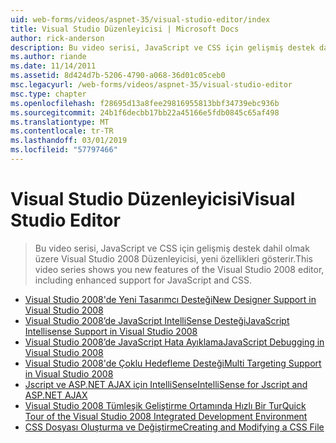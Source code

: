 ```yaml
---
uid: web-forms/videos/aspnet-35/visual-studio-editor/index
title: Visual Studio Düzenleyicisi | Microsoft Docs
author: rick-anderson
description: Bu video serisi, JavaScript ve CSS için gelişmiş destek dahil olmak üzere Visual Studio 2008 Düzenleyicisi, yeni özellikleri gösterir.
ms.author: riande
ms.date: 11/14/2011
ms.assetid: 8d424d7b-5206-4790-a068-36d01c05ceb0
msc.legacyurl: /web-forms/videos/aspnet-35/visual-studio-editor
msc.type: chapter
ms.openlocfilehash: f28695d13a8fee29816955813bbf34739ebc936b
ms.sourcegitcommit: 24b1f6decbb17bb22a45166e5fdb0845c65af498
ms.translationtype: MT
ms.contentlocale: tr-TR
ms.lasthandoff: 03/01/2019
ms.locfileid: "57797466"
---
```

<a name="visual-studio-editor"></a><span data-ttu-id="e6492-103">Visual Studio Düzenleyicisi</span><span class="sxs-lookup"><span data-stu-id="e6492-103">Visual Studio Editor</span></span>
====================
> <span data-ttu-id="e6492-104">Bu video serisi, JavaScript ve CSS için gelişmiş destek dahil olmak üzere Visual Studio 2008 Düzenleyicisi, yeni özellikleri gösterir.</span><span class="sxs-lookup"><span data-stu-id="e6492-104">This video series shows you new features of the Visual Studio 2008 editor, including enhanced support for JavaScript and CSS.</span></span>


- [<span data-ttu-id="e6492-105">Visual Studio 2008'de Yeni Tasarımcı Desteği</span><span class="sxs-lookup"><span data-stu-id="e6492-105">New Designer Support in Visual Studio 2008</span></span>](new-designer-support-in-visual-studio-2008.md)
- [<span data-ttu-id="e6492-106">Visual Studio 2008’de JavaScript IntelliSense Desteği</span><span class="sxs-lookup"><span data-stu-id="e6492-106">JavaScript Intellisense Support in Visual Studio 2008</span></span>](javascript-intellisense-support-in-visual-studio-2008.md)
- [<span data-ttu-id="e6492-107">Visual Studio 2008’de JavaScript Hata Ayıklama</span><span class="sxs-lookup"><span data-stu-id="e6492-107">JavaScript Debugging in Visual Studio 2008</span></span>](javascript-debugging-in-visual-studio-2008.md)
- [<span data-ttu-id="e6492-108">Visual Studio 2008'de Çoklu Hedefleme Desteği</span><span class="sxs-lookup"><span data-stu-id="e6492-108">Multi Targeting Support in Visual Studio 2008</span></span>](multi-targeting-support-in-visual-studio-2008.md)
- [<span data-ttu-id="e6492-109">Jscript ve ASP.NET AJAX için IntelliSense</span><span class="sxs-lookup"><span data-stu-id="e6492-109">IntelliSense for Jscript and ASP.NET AJAX</span></span>](intellisense-for-jscript-and-aspnet-ajax.md)
- [<span data-ttu-id="e6492-110">Visual Studio 2008 Tümleşik Geliştirme Ortamında Hızlı Bir Tur</span><span class="sxs-lookup"><span data-stu-id="e6492-110">Quick Tour of the Visual Studio 2008 Integrated Development Environment</span></span>](quick-tour-of-the-visual-studio-2008-integrated-development-environment.md)
- [<span data-ttu-id="e6492-111">CSS Dosyası Oluşturma ve Değiştirme</span><span class="sxs-lookup"><span data-stu-id="e6492-111">Creating and Modifying a CSS File</span></span>](creating-and-modifying-a-css-file.md)
